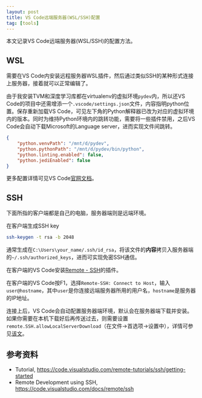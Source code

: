 ```yaml
---
layout: post
title: VS Code远端服务器(WSL/SSH)配置
tag: [tools]
---
```


本文记录VS Code远端服务器(WSL/SSH)的配置方法。

<!--more-->

## WSL
需要在VS Code内安装远程服务器WSL插件，然后通过类似SSH的某种形式连接上服务器，接着就可以正常编辑了。

由于我安装TVM和深度学习库都在virtualenv的虚拟环境`pydev`内，所以还VS Code的项目中还需增添一个`.vscode/settings.json`文件，内容指明python位置。保存重新加载VS Code，可见左下角的Python解释器已改为对应的虚拟环境内的版本。同时为维持Python环境内的跳转功能，需要将一些插件禁用，之后VS Code会自动下载Microsoft的Language server，进而实现文件间跳转。

```json
{
    "python.venvPath": "/mnt/d/pydev",
    "python.pythonPath": "/mnt/d/pydev/bin/python",
    "python.linting.enabled": false,
    "python.jediEnabled": false
}
```

更多配置详情可见VS Code[官网文档](https://code.visualstudio.com/docs/python/environments#_where-the-extension-looks-for-environments)。

## SSH
下面所指的客户端都是自己的电脑，服务器端则是远端环境。

在客户端生成SSH key
```bash
ssh-keygen -t rsa -b 2048
```

通常生成在`C:\Users\your_name/.ssh/id_rsa`，将该文件的**内容**拷贝入服务器端的`~/.ssh/authorized_keys`，进而可实现免密SSH通信。

在客户端的VS Code安装[Remote - SSH](vscode:extension/ms-vscode-remote.remote-ssh)的插件。

在客户端的VS Code按F1，选择`Remote-SSH: Connect to Host`，输入`user@hostname`，其中`user`是你连接远端服务器所用的用户名，`hostname`是服务器的IP地址。

连接上后，VS Code会自动配置服务器端环境，默认会在服务器端下载并安装。如果你需要在本机下载好后再传送过去，则需要设置`remote.SSH.allowLocalServerDownload`（在文件->首选项->设置中），详情可参见[该文](https://code.visualstudio.com/docs/remote/faq#_what-are-the-connectivity-requirements-for-vs-code-server)。

## 参考资料
* Tutorial, <https://code.visualstudio.com/remote-tutorials/ssh/getting-started>
* Remote Development using SSH, <https://code.visualstudio.com/docs/remote/ssh>
